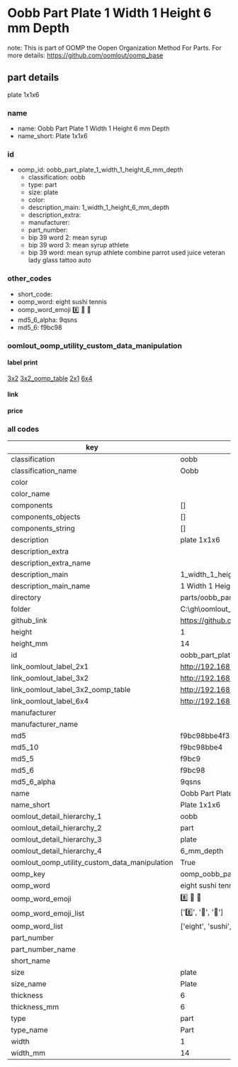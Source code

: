 # Oobb Part Plate 1 Width 1 Height 6 mm Depth  

note: This is part of OOMP the Oopen Organization Method For Parts. For more details: https://github.com/oomlout/oomp_base

##  part details
  



plate 1x1x6



### name
* name: Oobb Part Plate 1 Width 1 Height 6 mm Depth
* name_short: Plate 1x1x6 
### id
* oomp_id: oobb_part_plate_1_width_1_height_6_mm_depth
  * classification: oobb
  * type: part
  * size: plate
  * color: 
  * description_main: 1_width_1_height_6_mm_depth
  * description_extra: 
  * manufacturer: 
  * part_number: 
  * bip 39 word 2: mean syrup
  * bip 39 word 3: mean syrup athlete
  * bip 39 word: mean syrup athlete combine parrot used juice veteran lady glass tattoo auto

### other_codes
* short_code: 
* oomp_word: eight sushi tennis
* oomp_word_emoji :eight: :sushi: :tennis:
* md5_6_alpha: 9qsns
* md5_6: f9bc98






### oomlout_oomp_utility_custom_data_manipulation
#### label print
[3x2](http://192.168.1.245:1112/?label=oomp%209qsns)
[3x2_oomp_table](http://192.168.1.108:1112/?label=oomp%209qsns)
[2x1](http://192.168.1.242:1112/?label=oomp%209qsns)
[6x4](http://192.168.1.55:1112/?label=oomp%209qsns)    

#### link

                              

#### price







### all codes 
| key | value |  
| --- | --- |  
| classification | oobb |  
| classification_name | Oobb |  
| color |  |  
| color_name |  |  
| components | [] |  
| components_objects | [] |  
| components_string | [] |  
| description | plate 1x1x6 |  
| description_extra |  |  
| description_extra_name |  |  
| description_main | 1_width_1_height_6_mm_depth |  
| description_main_name | 1 Width 1 Height 6 mm Depth |  
| directory | parts/oobb_part_plate_1_width_1_height_6_mm_depth |  
| folder | C:\gh\oomlout_oobb_version_4_generated_parts\things\oobb_part_plate_1_width_1_height_6_mm_depth |  
| github_link | https://github.com/oomlout/oomlout_oomp_part_src/tree/main/parts/oobb_part_plate_1_width_1_height_6_mm_depth |  
| height | 1 |  
| height_mm | 14 |  
| id | oobb_part_plate_1_width_1_height_6_mm_depth |  
| link_oomlout_label_2x1 | http://192.168.1.242:1112/?label=oomp%209qsns |  
| link_oomlout_label_3x2 | http://192.168.1.245:1112/?label=oomp%209qsns |  
| link_oomlout_label_3x2_oomp_table | http://192.168.1.108:1112/?label=oomp%209qsns |  
| link_oomlout_label_6x4 | http://192.168.1.55:1112/?label=oomp%209qsns |  
| manufacturer |  |  
| manufacturer_name |  |  
| md5 | f9bc98bbe4f32f1bbf5032de1c772c4e |  
| md5_10 | f9bc98bbe4 |  
| md5_5 | f9bc9 |  
| md5_6 | f9bc98 |  
| md5_6_alpha | 9qsns |  
| name | Oobb Part Plate 1 Width 1 Height 6 mm Depth |  
| name_short | Plate 1x1x6  |  
| oomlout_detail_hierarchy_1 | oobb |  
| oomlout_detail_hierarchy_2 | part |  
| oomlout_detail_hierarchy_3 | plate |  
| oomlout_detail_hierarchy_4 | 6_mm_depth |  
| oomlout_oomp_utility_custom_data_manipulation | True |  
| oomp_key | oomp_oobb_part_plate_1_width_1_height_6_mm_depth |  
| oomp_word | eight sushi tennis |  
| oomp_word_emoji | :eight: :sushi: :tennis: |  
| oomp_word_emoji_list | [':eight:', ':sushi:', ':tennis:'] |  
| oomp_word_list | ['eight', 'sushi', 'tennis'] |  
| part_number |  |  
| part_number_name |  |  
| short_name |  |  
| size | plate |  
| size_name | Plate |  
| thickness | 6 |  
| thickness_mm | 6 |  
| type | part |  
| type_name | Part |  
| width | 1 |  
| width_mm | 14 |  
